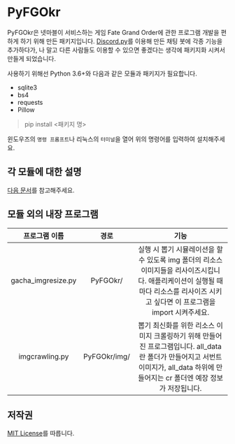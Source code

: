# PyFGOkr

PyFGOkr은 넷마블이 서비스하는 게임 Fate Grand Order에 관한 프로그램 개발을 편하게 하기 위해 만든 패키지입니다. [Discord.py](https://discordpy.readthedocs.io/en/rewrite/index.html)를 이용해 만든 채팅 봇에 각종 기능을 추가하다가, 나 말고 다른 사람들도 이용할 수 있으면 좋겠다는 생각에 패키지화 시켜서 만들게 되었습니다.

사용하기 위해선 Python 3.6+와 다음과 같은 모듈과 패키지가 필요합니다.

* sqlite3
* bs4
* requests
* Pillow

> pip install <패키지 명>

윈도우즈의 `명령 프롬프트`나 리눅스의 `터미널`을 열어 위의 명령어를 입력하여 설치해주세요.



## 각 모듈에 대한 설명

[다음 문서](./src/PyFGOkr/DOCUMENTATION.MD)를 참고해주세요.



## 모듈 외의 내장 프로그램

|   프로그램 이름    |     경로     |                             기능                             |
| :----------------: | :----------: | :----------------------------------------------------------: |
| gacha_imgresize.py |   PyFGOkr/   | 실행 시 뽑기 시뮬레이션을 할 수 있도록 img 폴더의 리소스 이미지들을 리사이즈시킵니다. 애플리케이션이 실행될 때마다 리소스를 리사이즈 시키고 싶다면 이 프로그램을 import 시켜주세요. |
|   imgcrawling.py   | PyFGOkr/img/ | 뽑기 최신화를 위한 리소스 이미지 크롤링하기 위해 만들어진 프로그램입니다. all_data란 폴더가 만들어지고 서번트 이미지가, all_data 하위에 만들어지는 cr 폴더엔 예장 정보가 저장됩니다. |



## 저작권

[MIT License](https://ko.wikipedia.org/wiki/MIT_%ED%97%88%EA%B0%80%EC%84%9C)를 따릅니다.